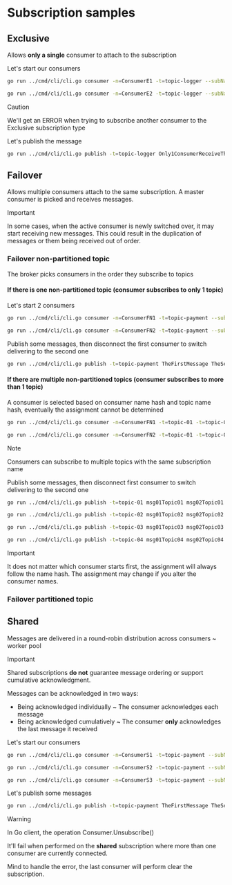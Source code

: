 # Subscription samples

## Exclusive

Allows **only a single** consumer to attach to the subscription

Let's start our consumers
```bash
go run ../cmd/cli/cli.go consumer -n=ConsumerE1 -t=topic-logger --subName=logcollector --subType=exclusive
```

```bash
go run ../cmd/cli/cli.go consumer -n=ConsumerE2 -t=topic-logger --subName=logcollector --subType=exclusive
```

> [!CAUTION]
>
> We'll get an ERROR when trying to subscribe another consumer to the Exclusive subscription type
>

Let's publish the message

```bash
go run ../cmd/cli/cli.go publish -t=topic-logger Only1ConsumerReceiveThisMsg
```

## Failover

Allows multiple consumers attach to the same subscription. A master consumer is picked and receives messages. 

> [!IMPORTANT]
>
> In some cases, when the active consumer is newly switched over, 
> it may start receiving new messages. This could result in the duplication of messages or them being received out of order.

### Failover non-partitioned topic

The broker picks consumers in the order they subscribe to topics

#### If there is one non-partitioned topic (consumer subscribes to only 1 topic)

Let's start 2 consumers

```bash
go run ../cmd/cli/cli.go consumer -n=ConsumerFN1 -t=topic-payment --subName=reconciliation --subType=failover
```

```bash
go run ../cmd/cli/cli.go consumer -n=ConsumerFN2 -t=topic-payment --subName=reconciliation --subType=failover
```

Publish some messages, then disconnect the first consumer to switch delivering to the second one

```bash
go run ../cmd/cli/cli.go publish -t=topic-payment TheFirstMessage TheSecondOne TheThirdOne AndTheLast
```

#### If there are multiple non-partitioned topics (consumer subscribes to more than 1 topic)

A consumer is selected based on consumer name hash and topic name hash, eventually the 
assignment cannot be determined

```bash
go run ../cmd/cli/cli.go consumer -n=ConsumerFN1 -t=topic-01 -t=topic-02 -t=topic-03 -t=topic-04 --subName=checking --subType=failover
```

```bash
go run ../cmd/cli/cli.go consumer -n=ConsumerFN2 -t=topic-01 -t=topic-02 -t=topic-03 -t=topic-04 --subName=checking --subType=failover
```

> [!NOTE]
> 
> Consumers can subscribe to multiple topics with the same subscription name

Publish some messages, then disconnect first consumer to switch delivering to the second one

```bash
go run ../cmd/cli/cli.go publish -t=topic-01 msg01Topic01 msg02Topic01 msg03Topic01
```

```bash
go run ../cmd/cli/cli.go publish -t=topic-02 msg01Topic02 msg02Topic02 msg03Topic02
```

```bash
go run ../cmd/cli/cli.go publish -t=topic-03 msg01Topic03 msg02Topic03 msg03Topic03
```

```bash
go run ../cmd/cli/cli.go publish -t=topic-04 msg01Topic04 msg02Topic04 msg03Topic04
```

> [!IMPORTANT]
>
> It does not matter which consumer starts first, the assignment will always follow the name hash.
> The assignment may change if you alter the consumer names.


### Failover partitioned topic

## Shared

Messages are delivered in a round-robin distribution across consumers ~ worker pool

> [!IMPORTANT]
> 
> Shared subscriptions **do not** guarantee message ordering or support cumulative acknowledgment.
> 
> Messages can be acknowledged in two ways:
> - Being acknowledged individually ~ The consumer acknowledges each message
> - Being acknowledged cumulatively ~ The consumer **only** acknowledges the last message it received

Let's start our consumers

```bash
go run ../cmd/cli/cli.go consumer -n=ConsumerS1 -t=topic-payment --subName=reconciliation --subType=shared
```

```bash
go run ../cmd/cli/cli.go consumer -n=ConsumerS2 -t=topic-payment --subName=reconciliation --subType=shared
```

```bash
go run ../cmd/cli/cli.go consumer -n=ConsumerS3 -t=topic-payment --subName=reconciliation --subType=shared
```

Let's publish some messages

```bash
go run ../cmd/cli/cli.go publish -t=topic-payment TheFirstMessage TheSecondOne TheThirdOne AndTheLast
```

> [!WARNING]
> 
> In Go client, the operation Consumer.Unsubscribe() 
> 
> It'll fail when performed on the **shared** subscription
> where more than one consumer are currently connected. 
> 
> Mind to handle the error, the last consumer will perform clear the subscription.

